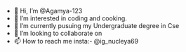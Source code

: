 - 👋 Hi, I’m @Agamya-123
- 👀 I’m interested in coding and cooking.
- 🌱 I’m currently pusuing my Undergraduate degree in Cse
- 💞️ I’m looking to collaborate on 
- 📫 How to reach me insta:- @ig_nucleya69

<!---
Agamya-123/Agamya-123 is a ✨ special ✨ repository because its `README.md` (this file) appears on your GitHub profile.
You can click the Preview link to take a look at your changes.
--->

